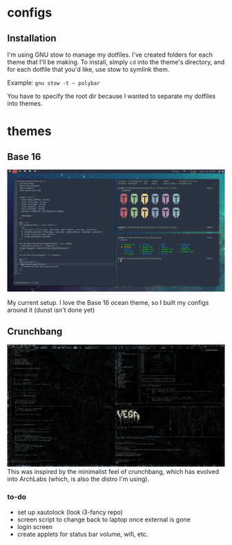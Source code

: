 # configs

## Installation
I'm using GNU stow to manage my dotfiles. I've created folders for each theme that I'll be making.
To install, simply `cd` into the theme's directory, and for each dotfile that you'd like, use stow to symlink them.

Example:
`gnu stow -t ~ polybar`

You have to specify the root dir because I wanted to separate my dotfiles into themes.

# themes

## Base 16
![Screenshot](https://raw.githubusercontent.com/zeke8402/configs/master/base16/screenshots/demo.png)

My current setup. I love the Base 16 ocean theme, so I built my configs around it (dunst isn't done yet)

## Crunchbang
![Screenshot](https://raw.githubusercontent.com/zeke8402/configs/master/crunchbang/screenshots/desktop.png)
This was inspired by the minimalist feel of crunchbang, which has evolved into ArchLabs (which, is also the distro I'm using). 

### to-do

* set up xautolock (look i3-fancy repo)
* screen script to change back to laptop once external is gone
* login screen
* create applets for status bar volume, wifi, etc.
